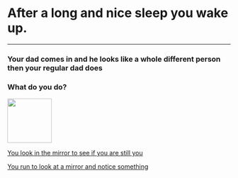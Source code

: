 # After a long and nice sleep you wake up.
---

### Your dad comes in and he looks like a whole different person then your regular dad does

### What do you do?                                                          

 <img src="https://github.com/fatjond0413/CYOA/assets/146867501/fd3ae7c8-2a47-42a9-8d9b-1ba9e293ccc2" width="100">




           

[You look in the mirror to see if you are still you](you.md)       

[You run to look at a mirror and notice something](alien.md)
